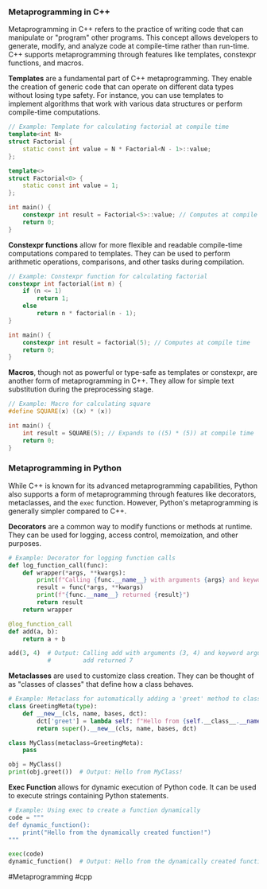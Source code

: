 ### Metaprogramming in C++

Metaprogramming in C++ refers to the practice of writing code that can manipulate or "program" other programs. This concept allows developers to generate, modify, and analyze code at compile-time rather than run-time. C++ supports metaprogramming through features like templates, constexpr functions, and macros.

**Templates** are a fundamental part of C++ metaprogramming. They enable the creation of generic code that can operate on different data types without losing type safety. For instance, you can use templates to implement algorithms that work with various data structures or perform compile-time computations.

```cpp
// Example: Template for calculating factorial at compile time
template<int N>
struct Factorial {
    static const int value = N * Factorial<N - 1>::value;
};

template<>
struct Factorial<0> {
    static const int value = 1;
};

int main() {
    constexpr int result = Factorial<5>::value; // Computes at compile time
    return 0;
}
```

**Constexpr functions** allow for more flexible and readable compile-time computations compared to templates. They can be used to perform arithmetic operations, comparisons, and other tasks during compilation.

```cpp
// Example: Constexpr function for calculating factorial
constexpr int factorial(int n) {
    if (n <= 1)
        return 1;
    else
        return n * factorial(n - 1);
}

int main() {
    constexpr int result = factorial(5); // Computes at compile time
    return 0;
}
```

**Macros**, though not as powerful or type-safe as templates or constexpr, are another form of metaprogramming in C++. They allow for simple text substitution during the preprocessing stage.

```cpp
// Example: Macro for calculating square
#define SQUARE(x) ((x) * (x))

int main() {
    int result = SQUARE(5); // Expands to ((5) * (5)) at compile time
    return 0;
}
```

### Metaprogramming in Python

While C++ is known for its advanced metaprogramming capabilities, Python also supports a form of metaprogramming through features like decorators, metaclasses, and the `exec` function. However, Python's metaprogramming is generally simpler compared to C++.

**Decorators** are a common way to modify functions or methods at runtime. They can be used for logging, access control, memoization, and other purposes.

```python
# Example: Decorator for logging function calls
def log_function_call(func):
    def wrapper(*args, **kwargs):
        print(f"Calling {func.__name__} with arguments {args} and keyword arguments {kwargs}")
        result = func(*args, **kwargs)
        print(f"{func.__name__} returned {result}")
        return result
    return wrapper

@log_function_call
def add(a, b):
    return a + b

add(3, 4)  # Output: Calling add with arguments (3, 4) and keyword arguments {}
           #         add returned 7
```

**Metaclasses** are used to customize class creation. They can be thought of as "classes of classes" that define how a class behaves.

```python
# Example: Metaclass for automatically adding a 'greet' method to classes
class GreetingMeta(type):
    def __new__(cls, name, bases, dct):
        dct['greet'] = lambda self: f"Hello from {self.__class__.__name__}!"
        return super().__new__(cls, name, bases, dct)

class MyClass(metaclass=GreetingMeta):
    pass

obj = MyClass()
print(obj.greet())  # Output: Hello from MyClass!
```

**Exec Function** allows for dynamic execution of Python code. It can be used to execute strings containing Python statements.

```python
# Example: Using exec to create a function dynamically
code = """
def dynamic_function():
    print("Hello from the dynamically created function!")
"""

exec(code)
dynamic_function()  # Output: Hello from the dynamically created function!
```

#Metaprogramming #cpp